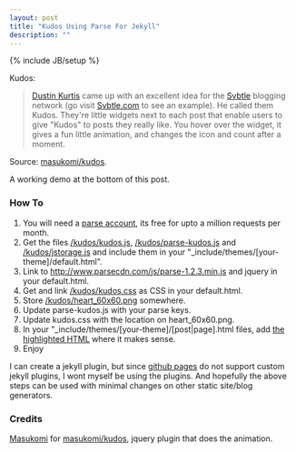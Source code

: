 ```yaml
---
layout: post
title: "Kudos Using Parse For Jekyll"
description: ""
---
```

{% include JB/setup %}

Kudos:

> [Dustin Kurtis](http://dustincurtis.com/) came up with an excellent idea for
> the [Svbtle](http://svbtle.com/) blogging network (go visit
> [Svbtle.com](http://svbtle.com/) to see an example). He called them Kudos.
> They're little widgets next to each post that enable users to give "Kudos" to
> posts they really like. You hover over the widget, it gives a fun little
> animation, and changes the icon and count after a moment.

Source: [masukomi/kudos](https://github.com/masukomi/kudos).

A working demo at the bottom of this post.

### How To

1. You will need a [parse account](https://parse.com/plans), its free for upto a 
million requests per month.
2. Get the files [/kudos/kudos.js](/kudos/kudos.js), 
[/kudos/parse-kudos.js](/kudos/parse-kudos.js) and 
[/kudos/jstorage.js](/kudos/jstorage.js) and include them in your 
"_include/themes/\[your-theme\]/default.html".
3. Link to http://www.parsecdn.com/js/parse-1.2.3.min.js and jquery in your 
default.html.
4. Get and link [/kudos/kudos.css](/kudos/kudos.css) as CSS in your default.html.
5. Store [/kudos/heart_60x60.png](/kudos/heart_60x60.png) somewhere. 
6. Update parse-kudos.js with your parse keys.
7. Update kudos.css with the location on heart_60x60.png.
8. In your "_include/themes/\[your-theme\]/\[post|page\].html files, add [the
highlighted
HTML](https://github.com/amitu/amitu.github.com/blob/master/_includes/themes/the-program/page.html#L18-L28) 
where it makes sense.
9. Enjoy

I can create a jekyll plugin, but since [github pages](http://pages.github.com/)
do not support custom jekyll plugins, I wont myself be using the plugins. And 
hopefully the above steps can be used with minimal changes on other static 
site/blog generators.

### Credits

[Masukomi](http://www.masukomi.org/) for 
[masukomi/kudos](https://github.com/masukomi/kudos), jquery plugin that does 
the animation.
